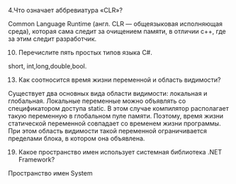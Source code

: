 4.Что означает аббревиатура «CLR»? 


Common Language Runtime (англ. CLR — общеязыковая исполняющая среда), которая сама следит за очищением памяти, в отличии с++, где за этим 
следит разработчик.


10. Перечислите пять простых типов языка C#.


short, int,long,double,bool.


13. Как соотносится время жизни переменной и область видимости?


Существует два основных вида области видимости: локальная  и глобальная.
Локальные переменные можно объявлять со спецификатором доступа static. В этом случае компилятор располагает такую переменную в глобальном пуле памяти. Поэтому, время жизни статической переменной совпадает со временем жизни программы. При этом область видимости такой переменной ограничивается пределами блока, в котором она объявлена.


19. Какое пространство имен использует системная библиотека .NET
Framework? 


Пространство имен System
